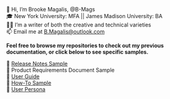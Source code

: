 👋 Hi, I’m Brooke Magalis, @B-Mags <br> 
🎓 New York University: MFA || James Madison University: BA <br> 
✍🏻 I’m a writer of both the creative and technical varieties <br> 
📫 Email me at B.Magalis@outlook.com <br> 

**Feel free to browse my repositories to check out my previous documentation, or click below to see specific samples.**

🔗 [Release Notes Sample](https://github.com/B-Mags/Studio-CAT-App-Documentation/blob/main/StudioCAT%20Release%20Notes%201.0.0.md) <br>
🔗 Product Requirements Document Sample <br>
🔗 [User Guide](https://github.com/B-Mags/Audio-Engineering-How-Tos/blob/main/RecordingStudioUserGuide.md) <br> 
🔗 [How-To Sample](https://github.com/B-Mags/Audio-Engineering-How-Tos/blob/main/HowToMasterAnAudiobook.md) <br>
🔗 [User Persona](https://github.com/B-Mags/Studio-CAT-App-Documentation/blob/main/StudioCATUserPersona.md) <br> 


<!---
B-Mags/B-Mags is a ✨ special ✨ repository because its `README.md` (this file) appears on your GitHub profile.
You can click the Preview link to take a look at your changes.
--->
